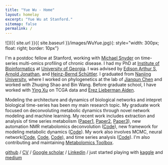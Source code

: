 ```yaml
---
title: "Yue Wu - Home"
layout: homelay
excerpt: "Yue Wu at Stanford."
sitemap: false
permalink: /
---
```


![]({{ site.url }}{{ site.baseurl }}/images/WuYue.jpg){: style="width: 300px; float: right; border: 10px"}

I'm a postdoc fellow at Stanford, working with [Michael Snyder](https://med.stanford.edu/snyderlab.html) on time-series multi-omics profiling of chronic disease. I had my PhD at [Institute of Bioinformatics](https://iob.uga.edu) at [University of Georgia](https://www.uga.edu). I was advised by [Edison Arthur S](http://edison.ccrc.uga.edu), [Arnold Jonathan](https://www.genetics.uga.edu/directory/jonathan-arnold), and [Heinz-Bernd Schüttler](https://www.physast.uga.edu/people/heinz_bernd_schuttler). I graduated from [Nanjing University](https://www.nju.edu.cn/en/main.psp), where I worked on phylogenetics at the lab of [Jianqun Chen](https://life.nju.edu.cn/cjq_14885/list.htm) and worked with Zhuqing Shao and Bin Wang. Before graduate school, I have worked with [Ying Xu](http://csbl.bmb.uga.edu) on TCGA data and [Erez Lieberman Aiden](https://github.com/aidenlab/straw).

Modeling the architecture and dynamics of biological networks and intepret biological time-series has been my main research topic. My graduate work focused on deconvoluting metabolic dynamics through novel network modeling and machine learning. My recent work includes extraction and analysis of time series metabolism ([Paper1](https://www.frontiersin.org/articles/10.3389/fmolb.2019.00026/full), [Paper2](https://academic.oup.com/bioinformatics/article/36/20/5068/5870445), [Paper3](https://journals.plos.org/plosone/article?id=10.1371/journal.pone.0268394)), new automation NMR metabolomics deconvolution ([Code](https://github.com/edisonomics/SAND)), new framework for modeling metabolic dynamics ([Code](https://github.com/artedison/ensRadaptor)). My work also involves MCMC, neural network([Code](https://github.com/artedison/NeuralSimODE), [Code](https://github.com/michaelSkaro/image_classification), [Code](https://github.com/Arnold-Lab/image_seg_sorghum_am)), and time series analysis ([Code](https://github.com/mikeaalv/fda_learn)). I'm also contributing and maintaining [Metabolomics Toolbox](https://github.com/artedison/Edison_Lab_Shared_Metabolomics_UGA). 

[github](https://github.com/mikeaalv) / [CV](https://www.dropbox.com/s/nr5pso25aqk98hf/CV_revise-YueWu-10112020.pdf?dl=0)  /  [Google scholar](https://scholar.google.com/citations?user=QE1tszYAAAAJ&hl=en) /  [Linkedin](https://www.linkedin.com/in/yue-wu-95b506142/)  / just started playing with [kaggle](https://www.kaggle.com/mikeaalv) and [medium](https://yuewu-mike.medium.com)
